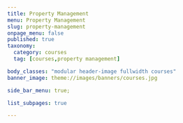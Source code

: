 ```yaml
---
title: Property Management
menu: Property Management
slug: property-management
onpage_menu: false
published: true
taxonomy:
  category: courses
  tag: [courses,property management]

body_classes: "modular header-image fullwidth courses"
banner_image: theme://images/banners/courses.jpg

side_bar_menu: true;

list_subpages: true

---
```

